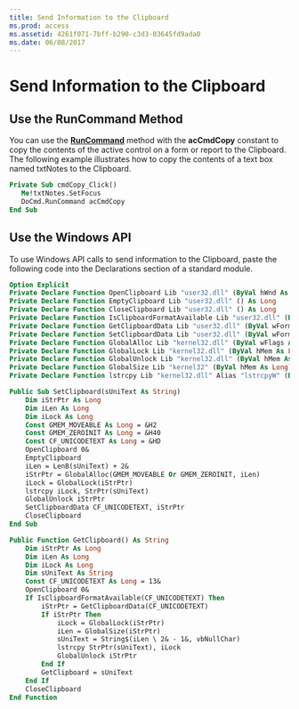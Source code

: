 ```yaml
---
title: Send Information to the Clipboard
ms.prod: access
ms.assetid: 4261f071-7bff-b290-c3d3-03645fd9ada0
ms.date: 06/08/2017
---
```



# Send Information to the Clipboard

## Use the RunCommand Method

You can use the  **[RunCommand](../../../api/Access.DoCmd.RunCommand.md)** method with the **acCmdCopy** constant to copy the contents of the active control on a form or report to the Clipboard. The following example illustrates how to copy the contents of a text box named txtNotes to the Clipboard.


```vb
Private Sub cmdCopy_Click() 
   Me!txtNotes.SetFocus 
   DoCmd.RunCommand acCmdCopy 
End Sub
```


## Use the Windows API

To use Windows API calls to send information to the Clipboard, paste the following code into the Declarations section of a standard module.


```vb
Option Explicit
Private Declare Function OpenClipboard Lib "user32.dll" (ByVal hWnd As Long) As Long
Private Declare Function EmptyClipboard Lib "user32.dll" () As Long
Private Declare Function CloseClipboard Lib "user32.dll" () As Long
Private Declare Function IsClipboardFormatAvailable Lib "user32.dll" (ByVal wFormat As Long) As Long
Private Declare Function GetClipboardData Lib "user32.dll" (ByVal wFormat As Long) As Long
Private Declare Function SetClipboardData Lib "user32.dll" (ByVal wFormat As Long, ByVal hMem As Long) As Long
Private Declare Function GlobalAlloc Lib "kernel32.dll" (ByVal wFlags As Long, ByVal dwBytes As Long) As Long
Private Declare Function GlobalLock Lib "kernel32.dll" (ByVal hMem As Long) As Long
Private Declare Function GlobalUnlock Lib "kernel32.dll" (ByVal hMem As Long) As Long
Private Declare Function GlobalSize Lib "kernel32" (ByVal hMem As Long) As Long
Private Declare Function lstrcpy Lib "kernel32.dll" Alias "lstrcpyW" (ByVal lpString1 As Long, ByVal lpString2 As Long) As Long

Public Sub SetClipboard(sUniText As String)
    Dim iStrPtr As Long
    Dim iLen As Long
    Dim iLock As Long
    Const GMEM_MOVEABLE As Long = &H2
    Const GMEM_ZEROINIT As Long = &H40
    Const CF_UNICODETEXT As Long = &HD
    OpenClipboard 0&
    EmptyClipboard
    iLen = LenB(sUniText) + 2&
    iStrPtr = GlobalAlloc(GMEM_MOVEABLE Or GMEM_ZEROINIT, iLen)
    iLock = GlobalLock(iStrPtr)
    lstrcpy iLock, StrPtr(sUniText)
    GlobalUnlock iStrPtr
    SetClipboardData CF_UNICODETEXT, iStrPtr
    CloseClipboard
End Sub

Public Function GetClipboard() As String
    Dim iStrPtr As Long
    Dim iLen As Long
    Dim iLock As Long
    Dim sUniText As String
    Const CF_UNICODETEXT As Long = 13&
    OpenClipboard 0&
    If IsClipboardFormatAvailable(CF_UNICODETEXT) Then
        iStrPtr = GetClipboardData(CF_UNICODETEXT)
        If iStrPtr Then
            iLock = GlobalLock(iStrPtr)
            iLen = GlobalSize(iStrPtr)
            sUniText = String$(iLen \ 2& - 1&, vbNullChar)
            lstrcpy StrPtr(sUniText), iLock
            GlobalUnlock iStrPtr
        End If
        GetClipboard = sUniText
    End If
    CloseClipboard
End Function
```


